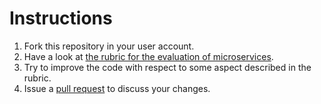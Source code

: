 # Instructions

1. Fork this repository in your user account.
2. Have a look at [the rubric for the evaluation of microservices](https://github.com/microservices-course/material/blob/master/rubrics/design.md).
3. Try to improve the code with respect to some aspect described in the rubric.
4. Issue a [pull request](https://help.github.com/articles/using-pull-requests/) to discuss your changes.
